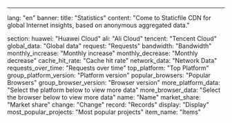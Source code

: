 ---
lang: "en"
banner:
  title: "Statistics"
  content: "Come to Staticfile CDN for global Internet insights, based on anonymous aggregated data."

section:
  huawei: "Huawei Cloud"
  ali: "Ali Cloud"
  tencent: "Tencent Cloud"
  global_data: "Global data"
  request: "Requests"
  bandwidth: "Bandwidth"
  monthly_increase: "Monthly increase"
  monthly_decrease: "Monthly decrease"
  cache_hit_rate: "Cache hit rate"
  network_data: "Network Data"
  requests_over_time: "Requests over time"
  top_platform: "Top Platform"
  group_platform_version: "Platform version"
  popular_browsers: "Popular Browsers"
  group_browser_version: "Browser version"
  more_platform_data: "Select the platform below to view more data"
  more_browser_data: "Select the browser below to view more data"
  name: "Name"
  market_share: "Market share"
  change: "Change"
  record: "Records"
  display: "Display"
  most_popular_projects: "Most popular projects"
  item_name: "Items"

